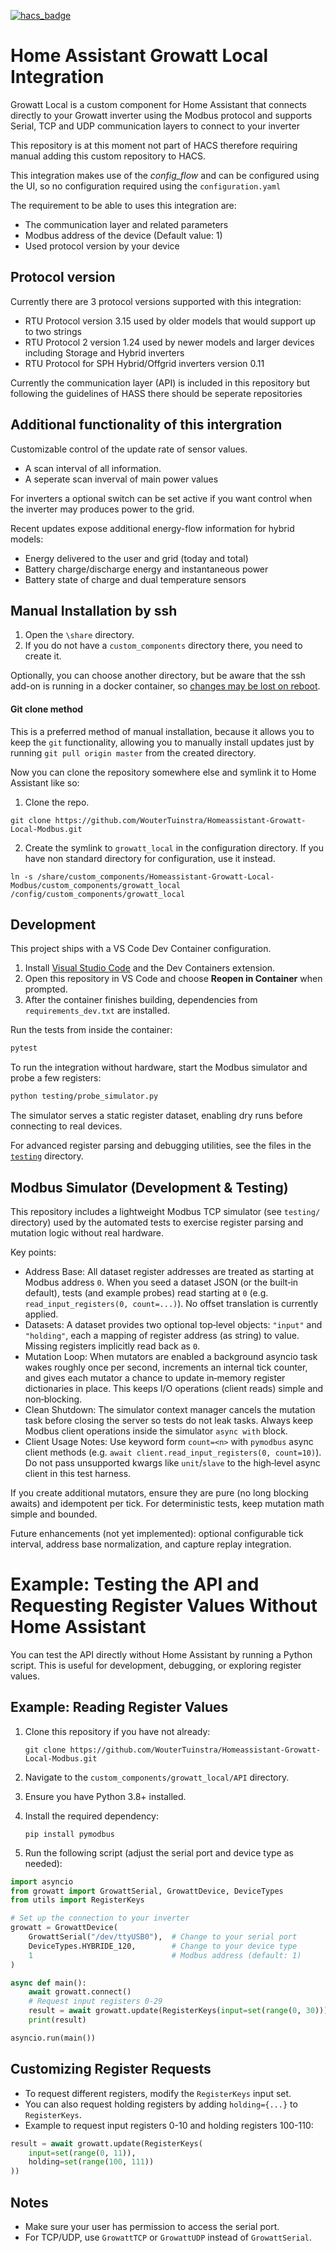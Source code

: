 [![hacs_badge](https://img.shields.io/badge/HACS-Custom-41BDF5.svg?style=for-the-badge)](https://github.com/hacs/integration)

# Home Assistant Growatt Local Integration
 Growatt Local is a custom component for Home Assistant that connects directly to your Growatt inverter using the Modbus protocol and supports Serial, TCP and UDP communication layers to connect to your inverter

 This repository is at this moment not part of HACS therefore requiring manual adding this custom repository to HACS.

 This integration makes use of the *config_flow* and can be configured using the UI, so no configuration required using the `configuration.yaml`

 The requirement to be able to uses this integration are:
 * The communication layer and related parameters
 * Modbus address of the device (Default value: 1)
 * Used protocol version by your device

## Protocol version
Currently there are 3 protocol versions supported with this integration:
* RTU Protocol version 3.15 used by older models that would support up to two strings
* RTU Protocol 2 version 1.24 used by newer models and larger devices including Storage and Hybrid inverters
* RTU Protocol for SPH Hybrid/Offgrid inverters version 0.11

Currently the communication layer (API) is included in this repository but following the guidelines of HASS there should be seperate repositories

## Additional functionality of this intergration

Customizable control of the update rate of sensor values.
* A scan interval of all information.
* A seperate scan inverval of main power values

For inverters a optional switch can be set active if you want control when the inverter may produces power to the grid.

Recent updates expose additional energy-flow information for hybrid models:

* Energy delivered to the user and grid (today and total)
* Battery charge/discharge energy and instantaneous power
* Battery state of charge and dual temperature sensors


## Manual Installation by ssh

1. Open the `\share` directory.
2. If you do not have a `custom_components` directory there, you need to create it.

Optionally, you can choose another directory, but be aware that the ssh add-on is running in a docker container, so
[changes may be lost on reboot](https://community.home-assistant.io/t/user-file-changes-lost-on-reboot/545757/2).

#### Git clone method

This is a preferred method of manual installation, because it allows you to keep the `git` functionality,
allowing you to manually install updates just by running `git pull origin master` from the created directory.

Now you can clone the repository somewhere else and symlink it to Home Assistant like so:

1. Clone the repo.

```shell
git clone https://github.com/WouterTuinstra/Homeassistant-Growatt-Local-Modbus.git
```

2. Create the symlink to `growatt_local` in the configuration directory.
   If you have non standard directory for configuration, use it instead.

```shell
ln -s /share/custom_components/Homeassistant-Growatt-Local-Modbus/custom_components/growatt_local /config/custom_components/growatt_local
```

## Development

This project ships with a VS Code Dev Container configuration.

1. Install [Visual Studio Code](https://code.visualstudio.com/) and the Dev Containers extension.
2. Open this repository in VS Code and choose **Reopen in Container** when prompted.
3. After the container finishes building, dependencies from `requirements_dev.txt` are installed.

Run the tests from inside the container:

```bash
pytest
```

To run the integration without hardware, start the Modbus simulator and probe a few registers:

```bash
python testing/probe_simulator.py
```

The simulator serves a static register dataset, enabling dry runs before connecting to real devices.

For advanced register parsing and debugging utilities, see the files in the [`testing`](testing) directory.

## Modbus Simulator (Development & Testing)

This repository includes a lightweight Modbus TCP simulator (see `testing/` directory) used by the automated tests to exercise register parsing and mutation logic without real hardware.

Key points:
* Address Base: All dataset register addresses are treated as starting at Modbus address `0`. When you seed a dataset JSON (or the built‑in default), tests (and example probes) read starting at `0` (e.g. `read_input_registers(0, count=...)`). No offset translation is currently applied.
* Datasets: A dataset provides two optional top‑level objects: `"input"` and `"holding"`, each a mapping of register address (as string) to value. Missing registers implicitly read back as `0`.
* Mutation Loop: When mutators are enabled a background asyncio task wakes roughly once per second, increments an internal tick counter, and gives each mutator a chance to update in‑memory register dictionaries in place. This keeps I/O operations (client reads) simple and non‑blocking.
* Clean Shutdown: The simulator context manager cancels the mutation task before closing the server so tests do not leak tasks. Always keep Modbus client operations inside the simulator `async with` block.
* Client Usage Notes: Use keyword form `count=<n>` with `pymodbus` async client methods (e.g. `await client.read_input_registers(0, count=10)`). Do not pass unsupported kwargs like `unit`/`slave` to the high‑level async client in this test harness.

If you create additional mutators, ensure they are pure (no long blocking awaits) and idempotent per tick. For deterministic tests, keep mutation math simple and bounded.

Future enhancements (not yet implemented): optional configurable tick interval, address base normalization, and capture replay integration.

# Example: Testing the API and Requesting Register Values Without Home Assistant

You can test the API directly without Home Assistant by running a Python script. This is useful for development, debugging, or exploring register values.


## Example: Reading Register Values

1. Clone this repository if you have not already:

   ```shell
   git clone https://github.com/WouterTuinstra/Homeassistant-Growatt-Local-Modbus.git
   ```

2. Navigate to the `custom_components/growatt_local/API` directory.
3. Ensure you have Python 3.8+ installed.
4. Install the required dependency:

   ```shell
   pip install pymodbus
   ```

5. Run the following script (adjust the serial port and device type as needed):

```python
import asyncio
from growatt import GrowattSerial, GrowattDevice, DeviceTypes
from utils import RegisterKeys

# Set up the connection to your inverter
growatt = GrowattDevice(
    GrowattSerial("/dev/ttyUSB0"),  # Change to your serial port
    DeviceTypes.HYBRIDE_120,        # Change to your device type
    1                               # Modbus address (default: 1)
)

async def main():
    await growatt.connect()
    # Request input registers 0-29
    result = await growatt.update(RegisterKeys(input=set(range(0, 30))))
    print(result)

asyncio.run(main())
```

## Customizing Register Requests

- To request different registers, modify the `RegisterKeys` input set.
- You can also request holding registers by adding `holding={...}` to `RegisterKeys`.
- Example to request input registers 0-10 and holding registers 100-110:

```python
result = await growatt.update(RegisterKeys(
    input=set(range(0, 11)),
    holding=set(range(100, 111))
))
```

## Notes

- Make sure your user has permission to access the serial port.
- For TCP/UDP, use `GrowattTCP` or `GrowattUDP` instead of `GrowattSerial`.
